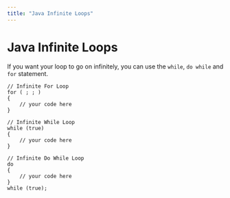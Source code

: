```yaml
---
title: "Java Infinite Loops"
---
```


# Java Infinite Loops

If you want your loop to go on infinitely, you can use the `while`, `do while` and `for` statement.

    // Infinite For Loop
    for ( ; ; )
    {
        // your code here
    }

    // Infinite While Loop
    while (true)
    {
        // your code here
    }

    // Infinite Do While Loop
    do
    {
        // your code here
    }
    while (true);
